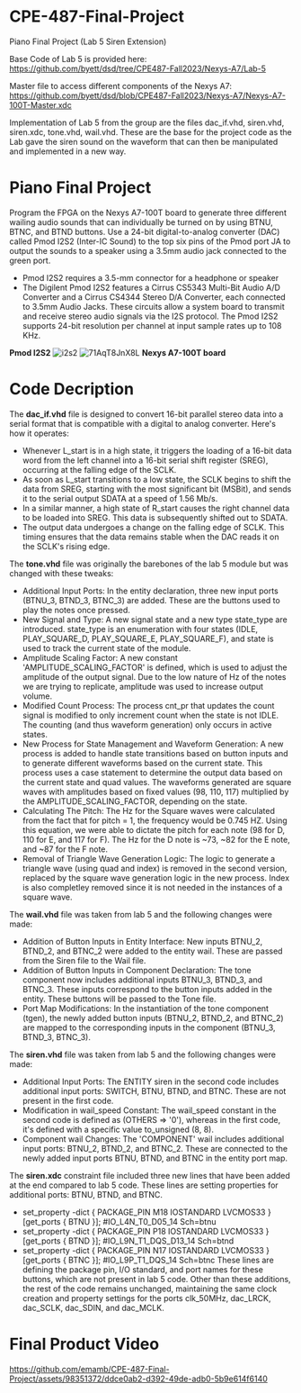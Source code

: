 # CPE-487-Final-Project
Piano Final Project (Lab 5 Siren Extension)  

Base Code of Lab 5 is provided here: https://github.com/byett/dsd/tree/CPE487-Fall2023/Nexys-A7/Lab-5  

Master file to access different components of the Nexys A7: https://github.com/byett/dsd/blob/CPE487-Fall2023/Nexys-A7/Nexys-A7-100T-Master.xdc  

Implementation of Lab 5 from the group are the files dac_if.vhd, siren.vhd, siren.xdc, tone.vhd, wail.vhd. These are the base for the project code as the Lab gave the siren sound on the waveform that can then be manipulated and implemented in a new way.  

# Piano Final Project
Program the FPGA on the Nexys A7-100T board to generate three different wailing audio sounds that can individually be turned on by using BTNU, BTNC, and BTND buttons. Use a 24-bit digital-to-analog converter (DAC) called Pmod I2S2 (Inter-IC Sound) to the top six pins of the Pmod port JA to output the sounds to a speaker using a 3.5mm audio jack connected to the green port. 

* Pmod I2S2 requires a 3.5-mm connector for a headphone or speaker
* The Digilent Pmod I2S2 features a Cirrus CS5343 Multi-Bit Audio A/D Converter and a Cirrus CS4344 Stereo D/A Converter, each connected to 3.5mm Audio Jacks. These circuits allow a system board to transmit and receive stereo audio signals via the I2S protocol. The Pmod I2S2 supports 24-bit resolution per channel at input sample rates up to 108 KHz.

**Pmod I2S2**
![i2s2](https://github.com/emamb/CPE-487-Final-Project/assets/98351372/3c5ee11d-ebac-480b-a4a6-51f2f3f2acb0)
![71AqT8JnX8L](https://github.com/emamb/CPE-487-Final-Project/assets/98351372/ab7b93cd-75ce-4b3e-b3b1-042b9558b3bc)
**Nexys A7-100T board**

# Code Decription
The **dac_if.vhd** file is designed to convert 16-bit parallel stereo data into a serial format that is compatible with a digital to analog converter. Here's how it operates:
* Whenever L_start is in a high state, it triggers the loading of a 16-bit data word from the left channel into a 16-bit serial shift register (SREG), occurring at the falling edge of the SCLK.
* As soon as L_start transitions to a low state, the SCLK begins to shift the data from SREG, starting with the most significant bit (MSBit), and sends it to the serial output SDATA at a speed of 1.56 Mb/s.
* In a similar manner, a high state of R_start causes the right channel data to be loaded into SREG. This data is subsequently shifted out to SDATA.
* The output data undergoes a change on the falling edge of SCLK. This timing ensures that the data remains stable when the DAC reads it on the SCLK's rising edge.

The **tone.vhd** file was originally the barebones of the lab 5 module but was changed with these tweaks:
* Additional Input Ports: In the entity declaration, three new input ports (BTNU_3, BTND_3, BTNC_3) are added. These are the buttons used to play the notes once pressed.
* New Signal and Type: A new signal state and a new type state_type are introduced. state_type is an enumeration with four states (IDLE, PLAY_SQUARE_D, PLAY_SQUARE_E, PLAY_SQUARE_F), and state is used to track the current state of the module.
* Amplitude Scaling Factor: A new constant 'AMPLITUDE_SCALING_FACTOR' is defined, which is used to adjust the amplitude of the output signal. Due to the low nature of Hz of the notes we are trying to replicate, amplitude was used to increase output volume. 
* Modified Count Process: The process cnt_pr that updates the count signal is modified to only increment count when the state is not IDLE. The counting (and thus waveform generation) only occurs in active states.
* New Process for State Management and Waveform Generation: A new process is added to handle state transitions based on button inputs and to generate different waveforms based on the current state. This process uses a case statement to determine the output data based on the current state and quad values. The waveforms generated are square waves with amplitudes based on fixed values (98, 110, 117) multiplied by the AMPLITUDE_SCALING_FACTOR, depending on the state.
* Calculating The Pitch: The Hz for the Square waves were calculated from the fact that for pitch = 1, the frequency would be 0.745 HZ. Using this equation, we were able to dictate the pitch for each note (98 for D, 110 for E, and 117 for F). The Hz for the D note is ~73, ~82 for the E note, and ~87 for the F note.
* Removal of Triangle Wave Generation Logic: The logic to generate a triangle wave (using quad and index) is removed in the second version, replaced by the square wave generation logic in the new process. Index is also completley removed since it is not needed in the instances of a square wave.

The **wail.vhd** file was taken from lab 5 and the following changes were made:
* Addition of Button Inputs in Entity Interface: New inputs BTNU_2, BTND_2, and BTNC_2 were added to the entity wail. These are passed from the Siren file to the Wail file.
* Addition of Button Inputs in Component Declaration: The tone component now includes additional inputs BTNU_3, BTND_3, and BTNC_3. These inputs correspond to the button inputs added in the entity. These buttons will be passed to the Tone file.
* Port Map Modifications: In the instantiation of the tone component (tgen), the newly added button inputs (BTNU_2, BTND_2, and BTNC_2) are mapped to the corresponding inputs in the component (BTNU_3, BTND_3, BTNC_3).

The **siren.vhd** file was taken from lab 5 and the following changes were made:
* Additional Input Ports: The ENTITY siren in the second code includes additional input ports: SWITCH, BTNU, BTND, and BTNC. These are not present in the first code.
* Modification in wail_speed Constant: The wail_speed constant in the second code is defined as (OTHERS => '0'), whereas in the first code, it's defined with a specific value to_unsigned (8, 8).
* Component wail Changes: The 'COMPONENT' wail includes additional input ports: BTNU_2, BTND_2, and BTNC_2. These are connected to the newly added input ports BTNU, BTND, and BTNC in the entity port map.

The **siren.xdc** constraint file included three new lines that have been added at the end compared to lab 5 code. These lines are setting properties for additional ports: BTNU, BTND, and BTNC.
* set_property -dict { PACKAGE_PIN M18 IOSTANDARD LVCMOS33 } [get_ports { BTNU }]; #IO_L4N_T0_D05_14 Sch=btnu
* set_property -dict { PACKAGE_PIN P18 IOSTANDARD LVCMOS33 } [get_ports { BTND }]; #IO_L9N_T1_DQS_D13_14 Sch=btnd
* set_property -dict { PACKAGE_PIN N17 IOSTANDARD LVCMOS33 } [get_ports { BTNC }]; #IO_L9P_T1_DQS_14 Sch=btnc
These lines are defining the package pin, I/O standard, and port names for these buttons, which are not present in lab 5 code.
Other than these additions, the rest of the code remains unchanged, maintaining the same clock creation and property settings for the ports clk_50MHz, dac_LRCK, dac_SCLK, dac_SDIN, and dac_MCLK.

# Final Product Video
https://github.com/emamb/CPE-487-Final-Project/assets/98351372/ddce0ab2-d392-49de-adb0-5b9e614f6140


